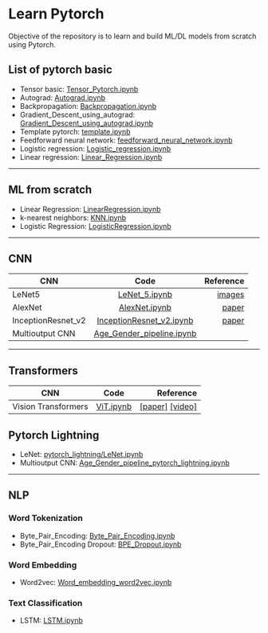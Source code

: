 # Learn Pytorch
Objective of the repository is to learn and build ML/DL models from scratch using Pytorch.

## List of pytorch basic
- Tensor basic: [Tensor_Pytorch.ipynb](https://github.com/anminhhung/pytorch_tutorial/blob/master/basic_pytorch/Tensor_Pytorch.ipynb)
- Autograd: [Autograd.ipynb](https://github.com/anminhhung/pytorch_tutorial/blob/master/basic_pytorch/Autograd.ipynb)
- Backpropagation: [Backpropagation.ipynb](https://github.com/anminhhung/pytorch_tutorial/blob/master/basic_pytorch/Backpropagation.ipynb)
- Gradient_Descent_using_autograd: [Gradient_Descent_using_autograd.ipynb](https://github.com/anminhhung/pytorch_tutorial/blob/master/basic_pytorch/Gradient_Descent_using_autograd.ipynb)
- Template pytorch: [template.ipynb](https://github.com/anminhhung/pytorch_tutorial/blob/master/basic_pytorch/template.ipynb)
- Feedforward neural network: [feedforward_neural_network.ipynb](https://github.com/anminhhung/pytorch_tutorial/blob/master/basic_pytorch/feedforward_neural_network.ipynb)
- Logistic regression: [Logistic_regression.ipynb](https://github.com/anminhhung/pytorch_tutorial/blob/master/basic_pytorch/Logistic_regression.ipynb)
- Linear regression: [Linear_Regression.ipynb](https://github.com/anminhhung/pytorch_tutorial/blob/master/basic_pytorch/Linear_Regression.ipynb)

---

## ML from scratch
- Linear Regression: [LinearRegression.ipynb](https://github.com/anminhhung/pytorch_tutorial/blob/master/ML_from_scratch/LinearRegression/LinearRegression.ipynb)
- k-nearest neighbors: [KNN.ipynb](https://github.com/anminhhung/pytorch_tutorial/blob/master/ML_from_scratch/KNN/KNN.ipynb)
- Logistic Regression: [LogisticRegression.ipynb](https://github.com/anminhhung/pytorch_tutorial/blob/master/ML_from_scratch/LogisticRegression/LogisticRegression.ipynb)

---

## CNN
| CNN   |      Code      |  Reference |
|----------|:-------------:|------:|
|  LeNet5  |  [LeNet_5.ipynb](https://github.com/anminhhung/pytorch_tutorial/blob/master/CNN/LeNet_5.ipynb)  |  [images](https://www.researchgate.net/figure/LeNet-architecture-implemented-in-paper-1_fig1_335066454)  |
|  AlexNet  |  [AlexNet.ipynb](https://github.com/anminhhung/pytorch_tutorial/blob/master/CNN/AlexNet.ipynb)  |  [paper](https://proceedings.neurips.cc/paper/2012/file/c399862d3b9d6b76c8436e924a68c45b-Paper.pdf)  |
|  InceptionResnet_v2  |  [InceptionResnet_v2.ipynb](https://github.com/anminhhung/pytorch_tutorial/blob/master/CNN/InceptionResnet_v2.ipynb)  |  [paper](https://arxiv.org/pdf/1602.07261.pdf)  |
|Multioutput CNN | [Age_Gender_pipeline.ipynb](https://github.com/anminhhung/pytorch_tutorial/blob/master/CNN/Age_Gender_pipeline.ipynb) | |

---

## Transformers 
| CNN   |      Code      |  Reference |
|----------|:-------------:|------:|
|  Vision Transformers  |  [ViT.ipynb](https://github.com/anminhhung/pytorch_tutorial/blob/master/Transformers/ViT.ipynb)  |  [[paper]](https://arxiv.org/pdf/2010.11929.pdf) [[video]](https://www.youtube.com/watch?v=ovB0ddFtzzA)  |

## Pytorch Lightning
- LeNet: [pytorch_lightning/LeNet.ipynb](https://github.com/anminhhung/pytorch_tutorial/blob/master/pytorch_lightning/LeNet.ipynb)
- Multioutput CNN: [Age_Gender_pipeline_pytorch_lightning.ipynb](https://github.com/anminhhung/pytorch_tutorial/blob/master/pytorch_lightning/Age_Gender_pipeline_pytorch_lightning.ipynb)

---
## NLP
### Word Tokenization
- Byte_Pair_Encoding: [Byte_Pair_Encoding.ipynb](https://github.com/anminhhung/pytorch_tutorial/blob/master/NLP/word_tokenization/Byte_Pair_Encoding.ipynb)
- Byte_Pair_Encoding Dropout: [BPE_Dropout.ipynb](https://github.com/anminhhung/pytorch_tutorial/blob/master/NLP/word_tokenization/BPE_Dropout.ipynb)
### Word Embedding
- Word2vec: [Word_embedding_word2vec.ipynb](https://colab.research.google.com/drive/1qRN6S8BPpCKzmsZTtEriB0DPIXDissFn?usp=sharing)
### Text Classification
- LSTM: [LSTM.ipynb](https://github.com/anminhhung/pytorch_tutorial/blob/master/NLP/text_classification/LSTM.ipynb)

